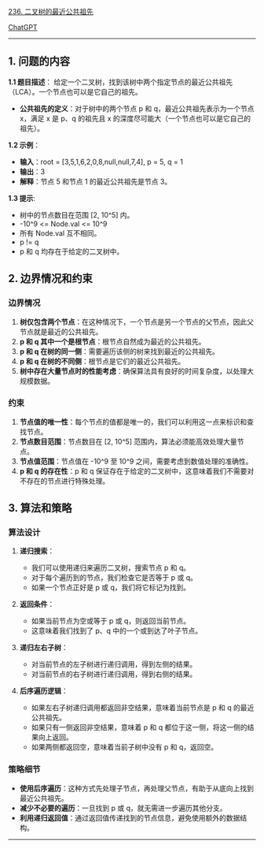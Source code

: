 [236. 二叉树的最近公共祖先](https://leetcode.cn/problems/lowest-common-ancestor-of-a-binary-tree)

[ChatGPT](https://chat.openai.com/share/95f4cbf5-6c6f-4bac-a88b-af65ab57b88a)

---

## 1. 问题的内容
**1.1 题目描述**：
给定一个二叉树，找到该树中两个指定节点的最近公共祖先（LCA）。一个节点也可以是它自己的祖先。

- **公共祖先的定义**：对于树中的两个节点 p 和 q，最近公共祖先表示为一个节点 x，满足 x 是 p、q 的祖先且 x 的深度尽可能大（一个节点也可以是它自己的祖先）。

**1.2 示例**：
- **输入**：root = [3,5,1,6,2,0,8,null,null,7,4], p = 5, q = 1
- **输出**：3
- **解释**：节点 5 和节点 1 的最近公共祖先是节点 3。

**1.3 提示**:
- 树中的节点数目在范围 [2, 10^5] 内。
- -10^9 <= Node.val <= 10^9
- 所有 Node.val 互不相同。
- p != q
- p 和 q 均存在于给定的二叉树中。

## 2. 边界情况和约束
### 边界情况

1. **树仅包含两个节点**：在这种情况下，一个节点是另一个节点的父节点，因此父节点就是最近的公共祖先。
2. **p 和 q 其中一个是根节点**：根节点自然成为最近的公共祖先。
3. **p 和 q 在树的同一侧**：需要遍历该侧的树来找到最近的公共祖先。
4. **p 和 q 在树的不同侧**：根节点是它们的最近公共祖先。
5. **树中存在大量节点时的性能考虑**：确保算法具有良好的时间复杂度，以处理大规模数据。

### 约束

1. **节点值的唯一性**：每个节点的值都是唯一的，我们可以利用这一点来标识和查找节点。
2. **节点数目范围**：节点数目在 [2, 10^5] 范围内，算法必须能高效处理大量节点。
3. **节点值范围**：节点值在 -10^9 至 10^9 之间，需要考虑到数值处理的准确性。
4. **p 和 q 的存在性**：p 和 q 保证存在于给定的二叉树中，这意味着我们不需要对不存在的节点进行特殊处理。

## 3. 算法和策略
### 算法设计

1. **递归搜索**：
   - 我们可以使用递归来遍历二叉树，搜索节点 p 和 q。
   - 对于每个遍历到的节点，我们检查它是否等于 p 或 q。
   - 如果一个节点正好是 p 或 q，我们将它标记为找到。

2. **返回条件**：
   - 如果当前节点为空或等于 p 或 q，则返回当前节点。
   - 这意味着我们找到了 p、q 中的一个或到达了叶子节点。

3. **递归左右子树**：
   - 对当前节点的左子树进行递归调用，得到左侧的结果。
   - 对当前节点的右子树进行递归调用，得到右侧的结果。

4. **后序遍历逻辑**：
   - 如果左右子树递归调用都返回非空结果，意味着当前节点是 p 和 q 的最近公共祖先。
   - 如果只有一侧返回非空结果，意味着 p 和 q 都位于这一侧，将这一侧的结果向上返回。
   - 如果两侧都返回空，意味着当前子树中没有 p 和 q，返回空。

### 策略细节

- **使用后序遍历**：这种方式先处理子节点，再处理父节点，有助于从底向上找到最近公共祖先。
- **减少不必要的遍历**：一旦找到 p 或 q，就无需进一步遍历其他分支。
- **利用递归返回值**：通过返回值传递找到的节点信息，避免使用额外的数据结构。

---